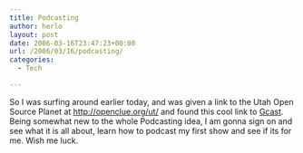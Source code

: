 ```yaml
---
title: Podcasting
author: herlo
layout: post
date: 2006-03-16T23:47:23+00:00
url: /2006/03/16/podcasting/
categories:
  - Tech

---
```

So I was surfing around earlier today, and was given a link to the Utah Open Source Planet at <a target="_blank" onclick="return top.js.OpenExtLink(window,event,this)" href="http://openclue.org/ut/">http://openclue.org/ut/</a> and found this cool link to [Gcast][1]. Being somewhat new to the whole Podcasting idea, I am gonna sign on and see what it is all about, learn how to podcast my first show and see if its for me. Wish me luck.

 [1]: http://www.gcast.com/ "Gcast"